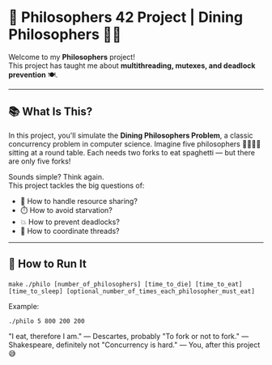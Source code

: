 # 💭 Philosophers 42 Project | Dining Philosophers 🍝🍴

Welcome to my **Philosophers** project!  
This project has taught me about **multithreading, mutexes, and deadlock prevention** 🍽️.

---

## 📚 What Is This?

In this project, you'll simulate the **Dining Philosophers Problem**, a classic concurrency problem in computer science. Imagine five philosophers 🧘‍♂️🧘‍♀️ sitting at a round table. Each needs two forks to eat spaghetti — but there are only five forks!

Sounds simple? Think again.  
This project tackles the big questions of:
- 🤹 How to handle resource sharing?
- ⏱️ How to avoid starvation?
- 💥 How to prevent deadlocks?
- 🧩 How to coordinate threads?

---

## 🧪 How to Run It

`make`
`./philo [number_of_philosophers] [time_to_die] [time_to_eat] [time_to_sleep] [optional_number_of_times_each_philosopher_must_eat]`

Example:

`./philo 5 800 200 200`

"I eat, therefore I am." — Descartes, probably
"To fork or not to fork." — Shakespeare, definitely not
"Concurrency is hard." — You, after this project 😅
